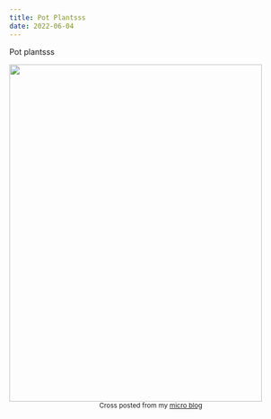```yaml
---
title: Pot Plantsss
date: 2022-06-04
---
```


<p>Pot plantsss</p>
<img src="https://joshnicholas.micro.blog/uploads/2022/b35c6645f6.jpg" width="450" height="600" alt="" />
<br>
<center><small>Cross posted from my <a href='http://micro.blog/joshnicholas'>micro blog</a></small></center>
<br>
